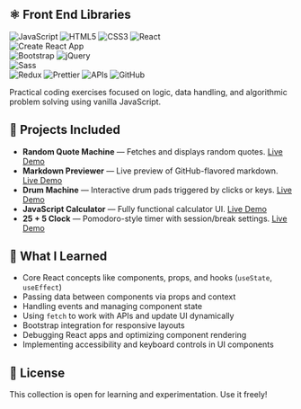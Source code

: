 ## ⚛️ Front End Libraries

![JavaScript](https://img.shields.io/badge/-JavaScript-F7DF1E?logo=javascript&logoColor=black&logoWidth=30)
![HTML5](https://img.shields.io/badge/-HTML5-E34F26?logo=html5&logoColor=white&logoWidth=30)
![CSS3](https://img.shields.io/badge/-CSS3-1572B6?logo=css3&logoColor=white&logoWidth=30)
![React](https://img.shields.io/badge/-React-61DAFB?logo=react&logoColor=black&logoWidth=30)  
![Create React App](https://img.shields.io/badge/-CRA-09D3AC?logo=react&logoColor=white&logoWidth=30)  
![Bootstrap](https://img.shields.io/badge/Bootstrap-7952B3?style=flat&logo=bootstrap&logoColor=white)
![jQuery](https://img.shields.io/badge/-jQuery-0769AD?logo=jquery&logoColor=white&logoWidth=30)  
![Sass](https://img.shields.io/badge/-Sass-CC6699?logo=sass&logoColor=white&logoWidth=30)  
![Redux](https://img.shields.io/badge/-Redux-764ABC?logo=redux&logoColor=white&logoWidth=30)
![Prettier](https://img.shields.io/badge/-Prettier-F7B93E?logo=prettier&logoColor=black&logoWidth=30)
![APIs](https://img.shields.io/badge/-APIs-4DB33D?logo=cloud&logoColor=white&logoWidth=30)
![GitHub](https://img.shields.io/badge/-GitHub-181717?logo=github&logoColor=white&logoWidth=30)

Practical coding exercises focused on logic, data handling, and algorithmic problem solving using vanilla JavaScript.


## 🚀 Projects Included

- **Random Quote Machine** — Fetches and displays random quotes.  [Live Demo]()  
- **Markdown Previewer** — Live preview of GitHub-flavored markdown. [Live Demo]()  
- **Drum Machine** — Interactive drum pads triggered by clicks or keys. [Live Demo]()  
- **JavaScript Calculator** — Fully functional calculator UI. [Live Demo]()  
- **25 + 5 Clock** — Pomodoro-style timer with session/break settings. [Live Demo]()  


## 🧠 What I Learned

- Core React concepts like components, props, and hooks (`useState`, `useEffect`)  
- Passing data between components via props and context  
- Handling events and managing component state  
- Using `fetch` to work with APIs and update UI dynamically  
- Bootstrap integration for responsive layouts  
- Debugging React apps and optimizing component rendering  
- Implementing accessibility and keyboard controls in UI components  

## 📜 License

This collection is open for learning and experimentation. Use it freely!
